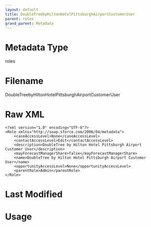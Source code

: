```yaml
---
layout: default
title: DoubleTreebyHiltonHotelPittsburghAirportCustomerUser
parent: roles
grand_parent: Metadata
---
```

# Metadata Type
roles


# Filename 
DoubleTreebyHiltonHotelPittsburghAirportCustomerUser


# Raw XML
```
<?xml version="1.0" encoding="UTF-8"?>
<Role xmlns="http://soap.sforce.com/2006/04/metadata">
    <caseAccessLevel>None</caseAccessLevel>
    <contactAccessLevel>Edit</contactAccessLevel>
    <description>DoubleTree by Hilton Hotel Pittsburgh Airport Customer User</description>
    <mayForecastManagerShare>false</mayForecastManagerShare>
    <name>DoubleTree by Hilton Hotel Pittsburgh Airport Customer User</name>
    <opportunityAccessLevel>None</opportunityAccessLevel>
    <parentRole>Admin</parentRole>
</Role>
```


# Last Modified


# Usage
